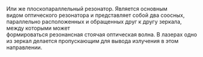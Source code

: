 Или же плоскопараллельный резонатор.
Является основным видом оптического резонатора и представляет собой два соосных, параллельно расположенных и обращенных друг к другу зеркала, между которыми может формироваться резонансная стоячая оптическая волна. В лазерах одно из зеркал делается пропускающим для вывода излучения в этом направлении.
